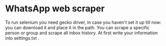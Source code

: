 # WhatsApp web scraper
To run selenium you need gecko driver, in case you haven't set it up till now: you can download it and place it in the path.
You can scrape a specific person or group and scrape all inbox history.
At first write your information into settings.txt . 
